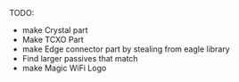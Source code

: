 TODO:
- make Crystal part
- Make TCXO Part
- make Edge connector part by stealing from eagle library
- Find larger passives that match
- make Magic WiFi Logo
